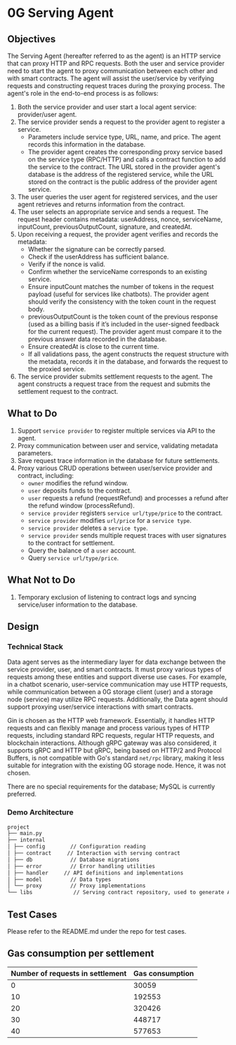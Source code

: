 # 0G Serving Agent

## Objectives

The Serving Agent (hereafter referred to as the agent) is an HTTP service that can proxy HTTP and RPC requests. Both the user and service provider need to start the agent to proxy communication between each other and with smart contracts. The agent will assist the user/service by verifying requests and constructing request traces during the proxying process. The agent's role in the end-to-end process is as follows:

1. Both the service provider and user start a local agent service: provider/user agent.
2. The service provider sends a request to the provider agent to register a service.
   - Parameters include service type, URL, name, and price. The agent records this information in the database.
   - The provider agent creates the corresponding proxy service based on the service type (RPC/HTTP) and calls a contract function to add the service to the contract. The URL stored in the provider agent's database is the address of the registered service, while the URL stored on the contract is the public address of the provider agent service.
3. The user queries the user agent for registered services, and the user agent retrieves and returns information from the contract.
4. The user selects an appropriate service and sends a request. The request header contains metadata: userAddress, nonce, serviceName, inputCount, previousOutputCount, signature, and createdAt.
5. Upon receiving a request, the provider agent verifies and records the metadata:
   - Whether the signature can be correctly parsed.
   - Check if the userAddress has sufficient balance.
   - Verify if the nonce is valid.
   - Confirm whether the serviceName corresponds to an existing service.
   - Ensure inputCount matches the number of tokens in the request payload (useful for services like chatbots). The provider agent should verify the consistency with the token count in the request body.
   - previousOutputCount is the token count of the previous response (used as a billing basis if it’s included in the user-signed feedback for the current request). The provider agent must compare it to the previous answer data recorded in the database.
   - Ensure createdAt is close to the current time.
   - If all validations pass, the agent constructs the request structure with the metadata, records it in the database, and forwards the request to the proxied service.
6. The service provider submits settlement requests to the agent. The agent constructs a request trace from the request and submits the settlement request to the contract.

## What to Do

1. Support `service provider` to register multiple services via API to the agent.
2. Proxy communication between user and service, validating metadata parameters.
3. Save request trace information in the database for future settlements.
4. Proxy various CRUD operations between user/service provider and contract, including:
   - `owner` modifies the refund window.
   - `user` deposits funds to the contract.
   - `user` requests a refund (requestRefund) and processes a refund after the refund window (processRefund).
   - `service provider` registers `service url/type/price` to the contract.
   - `service provider` modifies `url/price` for a `service type`.
   - `service provider` deletes a `service type`.
   - `service provider` sends multiple request traces with user signatures to the contract for settlement.
   - Query the balance of a `user` account.
   - Query `service url/type/price`.

## What Not to Do

1. Temporary exclusion of listening to contract logs and syncing service/user information to the database.

## Design

### Technical Stack

Data agent serves as the intermediary layer for data exchange between the service provider, user, and smart contracts. It must proxy various types of requests among these entities and support diverse use cases. For example, in a chatbot scenario, user-service communication may use HTTP requests, while communication between a 0G storage client (user) and a storage node (service) may utilize RPC requests. Additionally, the Data agent should support proxying user/service interactions with smart contracts.

Gin is chosen as the HTTP web framework. Essentially, it handles HTTP requests and can flexibly manage and process various types of HTTP requests, including standard RPC requests, regular HTTP requests, and blockchain interactions. Although gRPC gateway was also considered, it supports gRPC and HTTP but gRPC, being based on HTTP/2 and Protocol Buffers, is not compatible with Go's standard `net/rpc` library, making it less suitable for integration with the existing 0G storage node. Hence, it was not chosen.

There are no special requirements for the database; MySQL is currently preferred.

### Demo Architecture

```markdown
project
├── main.py
├── internal
│ ├── config        // Configuration reading
│ ├── contract     // Interaction with serving contract
│ ├── db            // Database migrations
│ ├── error         // Error handling utilities
│ ├── handler     // API definitions and implementations
│ ├── model         // Data types
│ └── proxy         // Proxy implementations
└── libs             // Serving contract repository, used to generate ABI files during development
```

## Test Cases

Please refer to the README.md under the repo for test cases.

## Gas consumption per settlement

| Number of requests in settlement | Gas consumption |
| -------------------------------- | --------------- |
| 0                                | 30059           |
| 10                               | 192553          |
| 20                               | 320426          |
| 30                               | 448717          |
| 40                               | 577653          |
